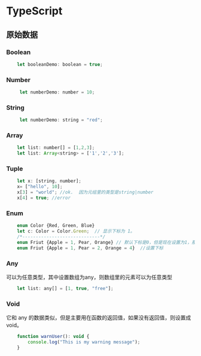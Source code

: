 # TypeScript

## 原始数据

### Boolean

~~~ js
    let booleanDemo: boolean = true;
~~~

### Number

~~~ js
     let numberDemo: number = 10;
~~~

### String

~~~ js
     let numberDemo: string = "red";
~~~

### Array

~~~ js
    let list: number[] = [1,2,3];
    let list: Array<string> = ['1','2','3'];
~~~

### Tuple

~~~ js
    let x: [string, number];
    x= ["hello", 10];
    x[3] = "world"; //ok.  因为元组里的类型是string|number
    x[4] = true; //error 
~~~

### Enum

~~~ js
    enum Color {Red, Green, Blue}
    let c: Color = Color.Green;  // 显示下标为 1。
    /*-----------------------------*/
    enum Friut {Apple = 1, Pear, Orange} // 默认下标是0，但是现在设置为1，那么其他的按顺序
    enum Friut {Apple = 1, Pear = 2, Orange = 4}  //设置下标
~~~

### Any

可以为任意类型，其中设置数组为any，则数组里的元素可以为任意类型

~~~ js
    let list: any[] = [1, true, "free"];
~~~

### Void

它和 any 的数据类似，但是主要用在函数的返回值，如果没有返回值，则设置成void。

~~~ js
    function warnUser(): void {
        console.log("This is my warning message");
    }
~~~